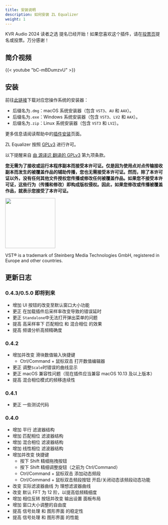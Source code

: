 ```yaml
---
title: 安装说明
description: 如何安装 ZL Equalizer
weight: 1
---
```


KVR Audio 2024 读者之选 提名已经开始！如果您喜欢这个插件，请在[投票页](http://www.kvraudio.com/readers-choice-awards/2024/?utm_source=kvr_all_kvr_admins_mailing&utm_medium=email&utm_campaign=2024-09-30-ad-8124&utm_content=voting%20page)提名或投票。万分感谢！

## 简介视频

{{< youtube "bC-mBDumzvU" >}}

## 安装

前往[此链接](https://github.com/ZL-Audio/ZLEqualizer/releases/latest)下载对应您操作系统的安装器：
- 后缀名为`.dmg`：macOS 系统安装器（包含 `VST3`、`AU` 和 `AAX`）。
- 后缀名为`.exe`：Windows 系统安装器（包含 `VST3`、`LV2` 和 `AAX`）。
- 后缀名为`.zip`：Linux 系统安装器（包含 `VST3` 和 `LV2`）。

更多信息请阅读帮助中的[插件安装](../../help/plugin_installation)页面。

ZL Equalizer 按照 [GPLv3](https://www.gnu.org/licenses/gpl-3.0.en.html) 进行许可。

以下提醒来自 [由 源译识 翻译的 GPLv3](https://atomgit.com/translation/Contransus) 第九项条款。

**您无需为了接收或运行本程序副本而接受本许可证。仅是因为使用点对点传输接收副本而发生的被覆盖作品的辅助传播，您也无需接受本许可证。然而，除了本许可证以外，没有任何其他文件授权您传播或修改任何被覆盖作品。如果您不接受本许可证，这些行为（传播和修改）即构成版权侵权。因此，如果您修改或传播被覆盖作品，就表示您接受了本许可证。**

<img src="/images/vst3.png" style="width: 120pt; max-width: 100%; height: auto"/>

VST® is a trademark of Steinberg Media Technologies GmbH, registered in Europe and other countries.

## 更新日志

### 0.4.3/0.5.0 即将到来

- 增加 UI 按钮的改变至默认窗口大小功能
- 更正 在加载插件后采样率改变导致的错误延时
- 更正 `Standalone`中无法打开弹出菜单的问题
- 提高 高采样率下 匹配相位 和 混合相位 的效果
- 提高 频谱分析高频精确度

### 0.4.2

- 增加并改变 滑块数值输入快捷键
  - Ctrl/Command + 鼠标双击 打开数值编辑器
- 更正 调整`Scale`时错误的曲线显示
- 更正 macOS 兼容性问题（现在插件应当兼容 macOS 10.13 及以上版本）
- 提高 混合相位模式的频移连续性

### 0.4.1

- 更正 一些测试代码

### 0.4.0

- 增加 平行 滤波器结构
- 增加 匹配相位 滤波器结构
- 增加 混合相位 滤波器结构
- 增加 线性相位 滤波器结构
- 增加并改变 快捷键
  - 按下 Shift 精细拖拽按钮
  - 按下 Shift 精细调整旋钮（之前为 Ctrl/Command）
  - Ctrl/Command + 鼠标双击 添加动态频段
  - Ctrl/Command + 鼠标双击频段按钮 开启/关闭动态该频段动态功能
- 改变 实际滤波器曲线 为 理想滤波器曲线
- 改变 默认 FFT 为 12 阶，以提高低频精细度
- 增加 相位反转 按钮并改变 输出设置 面板布局
- 增加 窗口大小调整的自由度
- 提高 信号处理 和 图形界面 的稳定性
- 提高 信号处理 和 图形界面 的性能
